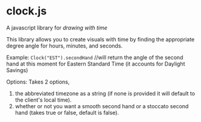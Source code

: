 # clock.js
A javascript library for *drawing with time*

This library allows you to create visuals with time by finding the appropriate degree angle for hours, minutes, and seconds.

Example:
`Clock("EST").secondHand` //will return the angle of the second hand at this moment for Eastern Standard Time (it accounts for Daylight Savings)


Options:
Takes 2 options,
1. the abbreviated timezone as a string (if none is provided it will default to the client's local time).
2. whether or not you want a smooth second hand or a stoccato second hand (takes true or false, default is false).
